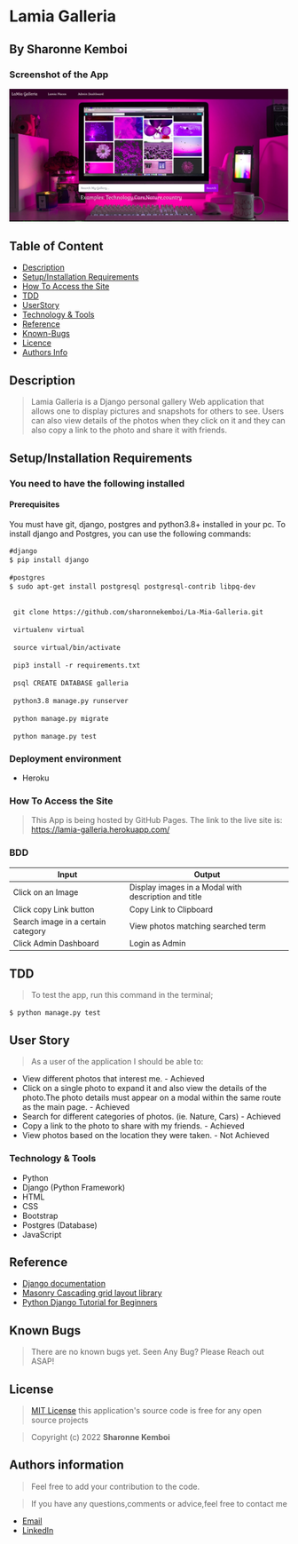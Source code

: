 # Lamia Galleria


## By Sharonne Kemboi


### Screenshot of the App
<img src="https://github.com/SharonneKemboi/la-mia-galleria/blob/master/static/Screenshot%20from%202022-05-29%2018-42-01.png">


## Table of Content

+ [Description](#description)
+ [Setup/Installation Requirements](setup&installationrequirements)
+ [How To Access the Site](#howtoaccessthesite)
+ [TDD](#tdd)
+ [UserStory](#userstory)
+ [Technology & Tools](#technology&tools)
+ [Reference](#reference)
+ [Known-Bugs](#knownbugs)
+ [Licence](#licence)
+ [Authors Info](#authors-info)

## Description
> Lamia Galleria is a Django personal gallery Web application that allows one to display pictures and snapshots for others to see.  Users can also view details of the photos when they click on it and they can also copy a link to the photo and share it with friends.


## Setup/Installation Requirements

### You need to have the following installed

#### Prerequisites

You must have git, django, postgres and python3.8+ installed in your pc.
To install django and Postgres, you can use the following commands:

```
#django
$ pip install django

#postgres
$ sudo apt-get install postgresql postgresql-contrib libpq-dev
```

```
 
 git clone https://github.com/sharonnekemboi/La-Mia-Galleria.git

 virtualenv virtual

 source virtual/bin/activate

 pip3 install -r requirements.txt

 psql CREATE DATABASE galleria

 python3.8 manage.py runserver

 python manage.py migrate

 python manage.py test

```

### Deployment environment
* Heroku

### How To Access the Site
> This App is being hosted by GitHub Pages. The link to the live site is: https://lamia-galleria.herokuapp.com/

### BDD
| Input              | Output                     |
|---------------     |---------------             |
| Click on an Image  | Display images in a Modal with description and title |
| Click copy Link button| Copy Link to Clipboard      |Alert message "Link Copied Successfully|
| Search image in a certain category| View photos matching searched term|
| Click Admin Dashboard| Login as Admin | Add Images, Categories, Different Places| 
## TDD

> To test the app, run this command in the terminal;

`$ python manage.py test`


## User Story
> As a user of the application I should be able to:

* View different photos that interest me. - Achieved
* Click on a single photo to expand it and also view the details of the photo.The photo details must appear on a modal within the same route as the main page. - Achieved
* Search for different categories of photos. (ie. Nature, Cars) - Achieved
* Copy a link to the photo to share with my friends. - Achieved
* View photos based on the location they were taken. - Not Achieved

### Technology & Tools
* Python
* Django (Python Framework)
* HTML
* CSS
* Bootstrap
* Postgres (Database)
* JavaScript


## Reference

* [Django documentation](https://docs.djangoproject.com/en/4.0/)
* [Masonry Cascading grid layout library](https://masonry.desandro.com/)
* [Python Django Tutorial for Beginners](https://www.youtube.com/watch?v=rHux0gMZ3Eg)



## Known Bugs
> There are no known bugs yet. Seen Any Bug? Please Reach out ASAP!

## License

> [MIT License](license) this application's source code is free for any open source projects

> Copyright (c) 2022 **Sharonne Kemboi**



## Authors information
> Feel free to add your contribution to the code.

> If you have any questions,comments or advice,feel free to contact me

* [Email](sharonnekay23@gmail.com)
* [LinkedIn](https://www.linkedin.com/in/sharonne-vanessa-kemboi-a118bb135)


